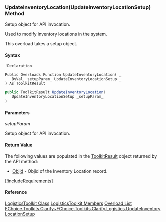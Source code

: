 ### UpdateInventoryLocation(UpdateInventoryLocationSetup) Method

Setup object for API invocation.

Used to modify inventory locations in the system.

This overload takes a setup object.

#### Syntax

```vbnet
'Declaration

Public Overloads Function UpdateInventoryLocation( _
   ByVal _setupParam_ UpdateInventoryLocationSetup _
) As ToolkitResult
```

```csharp
public ToolkitResult UpdateInventoryLocation(
   UpdateInventoryLocationSetup _setupParam_
)
```

#### Parameters

_setupParam_

Setup object for API invocation.

#### Return Value

The following values are populated in the [ToolkitResult](FChoice.Toolkits.Clarify~FChoice.Toolkits.Clarify.ToolkitResult.md) object returned by the API method:

*   [Objid](FChoice.Toolkits.Clarify~FChoice.Toolkits.Clarify.ToolkitResult~Objid.md) \- Objid of the Inventory Location record.

[!include[Requirements](../partials/requirements.md)]

#### Reference

[LogisticsToolkit Class](FChoice.Toolkits.Clarify~FChoice.Toolkits.Clarify.Logistics.LogisticsToolkit.md)
[LogisticsToolkit Members](FChoice.Toolkits.Clarify~FChoice.Toolkits.Clarify.Logistics.LogisticsToolkit_members.md)
[Overload List](FChoice.Toolkits.Clarify~FChoice.Toolkits.Clarify.Logistics.LogisticsToolkit~UpdateInventoryLocation.md)
[FChoice.Toolkits.Clarify~FChoice.Toolkits.Clarify.Logistics.UpdateInventoryLocationSetup](FChoice.Toolkits.Clarify~FChoice.Toolkits.Clarify.Logistics.UpdateInventoryLocationSetup.md)
